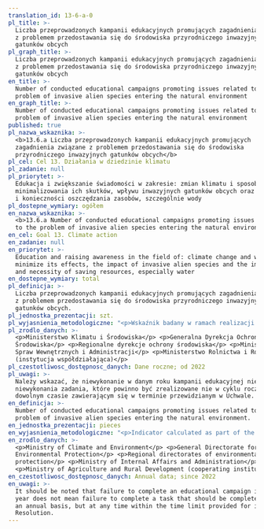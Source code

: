```yaml
---
translation_id: 13-6-a-0
pl_title: >-
  Liczba przeprowadzonych kampanii edukacyjnych promujących zagadnienia związane
  z problemem przedostawania się do środowiska przyrodniczego inwazyjnych
  gatunków obcych
pl_graph_title: >-
  Liczba przeprowadzonych kampanii edukacyjnych promujących zagadnienia związane
  z problemem przedostawania się do środowiska przyrodniczego inwazyjnych
  gatunków obcych
en_title: >-
  Number of conducted educational campaigns promoting issues related to the
  problem of invasive alien species entering the natural environment
en_graph_title: >-
  Number of conducted educational campaigns promoting issues related to the
  problem of invasive alien species entering the natural environment
published: true
pl_nazwa_wskaznika: >-
  <b>13.6.a Liczba przeprowadzonych kampanii edukacyjnych promujących
  zagadnienia związane z problemem przedostawania się do środowiska
  przyrodniczego inwazyjnych gatunków obcych</b>
pl_cel: Cel 13. Działania w dziedzinie klimatu
pl_zadanie: null
pl_priorytet: >-
  Edukacja i zwiększanie świadomości w zakresie: zmian klimatu i sposobów
  minimalizowania ich skutków, wpływu inwazyjnych gatunków obcych oraz znaczenia
  i konieczności oszczędzania zasobów, szczególnie wody
pl_dostepne_wymiary: ogółem
en_nazwa_wskaznika: >-
  <b>13.6.a Number of conducted educational campaigns promoting issues related
  to the problem of invasive alien species entering the natural environment</b>
en_cel: Goal 13. Climate action
en_zadanie: null
en_priorytet: >-
  Education and raising awareness in the field of: climate change and ways to
  minimize its effects, the impact of invasive alien species and the importance
  and necessity of saving resources, especially water
en_dostepne_wymiary: total
pl_definicja: >-
  Liczba przeprowadzonych kampanii edukacyjnych promujących zagadnienia związane
  z problemem przedostawania się do środowiska przyrodniczego inwazyjnych
  gatunków obcych.
pl_jednostka_prezentacji: szt.
pl_wyjasnienia_metodologiczne: "<p>Wskaźnik badany w ramach realizacji uchwały nr 133 Rady Ministrów z dnia 15 czerwca 2022 r. w sprawie przyjęcia Planu działań dotyczącego priorytetowych dróg przenoszenia inwazyjnych gatunków obcych stwarzających zagrożenie dla Unii lub inwazyjnych gatunków obcych stwarzających zagrożenie dla Polski pn.: \"Ucieczka gatunków roślin ozdobnych z niekomercyjnych upraw ogrodniczych\" oraz \"Ucieczka gatunków zwierząt domowych, gatunków akwarystycznych i terrarystycznych\" (M. P. z 2022 r. poz. 706).</p> <p>Wskaźnik ten jest określony dla działania A. Podniesienie świadomości o zagrożeniach ze strony inwazyjnych gatunków obcych i o sposobach jego ograniczania – na które składają się zadania:</p> <p>•\tA.1. Produkcja filmów skierowanych do terrarystów, akwarystów, hodowców zwierząt egzotycznych i wędkarzy oraz do ogrodników. Filmy będą informować o drogach wprowadzania inwazyjnych gatunków roślin lub zwierząt do środowiska w Polsce, konsekwencjach uwalniania lub ucieczek osobników tych gatunków do środowiska przyrodniczego oraz o przepisach prawnych obowiązujących w tym zakresie;</p> <p>•\tA.2. Przygotowanie i opublikowanie artykułów tematycznych w prasie, na stronie internetowej lub w serwisach społecznościowych dotyczących przepisów prawnych odnoszących się do wprowadzania do środowiska inwazyjnych gatunków roślin i zwierząt oraz opisujących sposoby zapobiegania ucieczkom obcych gatunków roślin ozdobnych z upraw oraz obcych gatunków zwierząt domowych i gatunków utrzymywanych w akwariach i terrariach;</p> <p>•\tA.4. Promocja kodeksu dobrych praktyk „Ogrodnictwo wobec roślin inwazyjnych obcego pochodzenia” i jego bieżąca aktualizacja;</p> <p>•\tA.5. Przeprowadzenie kampanii edukacyjnych promujących zagadnienia związane z problemem przedostawania się do środowiska przyrodniczego inwazyjnych: gatunków roślin ozdobnych w niekomercyjnych uprawach ogrodniczych oraz zwierząt domowych, gatunków wykorzystywanych w akwarystyce i terrarystyce, a także zagadnienia związane z azylami dla zwierząt.</p> <p>Należy wskazać, że niewykonanie w danym roku kampanii edukacyjnej nie oznacza niewykonania zadania, które powinno być zrealizowane nie w cyklu rocznym, a w dowolnym czasie zawierającym się w terminie przewidzianym w Uchwale.</p>"
pl_zrodlo_danych: >-
  <p>Ministerstwo Klimatu i Środowiska</p> <p>Generalna Dyrekcja Ochrony
  Środowiska</p> <p>Regionalne dyrekcje ochrony środowiska</p> <p>Ministerstwo
  Spraw Wewnętrznych i Administracji</p> <p>Ministerstwo Rolnictwa i Rozwoju Wsi
  (instytucja współdziałająca)</p>
pl_czestotliwosc_dostępnosc_danych: Dane roczne; od 2022
pl_uwagi: >-
  Należy wskazać, że niewykonanie w danym roku kampanii edukacyjnej nie oznacza
  niewykonania zadania, które powinno być zrealizowane nie w cyklu rocznym, a w
  dowolnym czasie zawierającym się w terminie przewidzianym w Uchwale.
en_definicja: >-
  Number of conducted educational campaigns promoting issues related to the
  problem of invasive alien species entering the natural environment.
en_jednostka_prezentacji: pieces
en_wyjasnienia_metodologiczne: "<p>Indicator calculated as part of the implementation of Resolution No. 133 of the Council of Ministers of June 15, 2022 on the adoption of the Action Plan on priority transmission routes of invasive alien species posing a threat to the Union or invasive alien species posing a threat to Poland entitled: \"Escape of ornamental plant species from non-commercial horticultural crops\" and \"Escape of pet species, aquarium and terrarium species\" (Polish Monitor of 2022, item 706).</p> <p>This indicator is specified for action A. Raising awareness of invasive alien species entering the natural environment threats and ways to reduce them - which consists of the following tasks:</p> <p>•\tA.1. Production of films aimed at terrarists, aquarists, breeders of exotic animals, fishermen and gardeners. The films will inform about the ways of introducing invasive species of plants or animals into the environment in Poland, the consequences of releasing or escaping individuals of these species into the natural environment and about the legal regulations in this regard;</p> <p>•\tA.2. Preparation and publication of thematic articles in the press, on the website or in social networking sites regarding legal provisions relating to the introduction of invasive species of plants and animals into the environment and describing ways to prevent the escape of alien species of ornamental plants from crops and alien species of domestic animals and species kept in aquariums and terrariums;</p> <p>•\tA.4. Promotion of the code of good practice \"Gardening against invasive plants of foreign origin\" and its ongoing updating;</p> <p>•\tA.5. Conducting educational campaigns to promote issues related to the problem of invasive species entering the natural environment: ornamental plant species in non-commercial horticultural crops and pets, species used in aquaristics and terrariums, as well as issues related to animal asylums.</p> <p></p>"
en_zrodlo_danych: >-
  <p>Ministry of Climate and Environment</p> <p>General Directorate for
  Environmental Protection</p> <p>Regional directorates of environmental
  protection</p> <p>Ministry of Internal Affairs and Administration</p>
  <p>Ministry of Agriculture and Rural Development (cooperating institution)</p>
en_czestotliwosc_dostępnosc_danych: Annual data; since 2022
en_uwagi: >-
  It should be noted that failure to complete an educational campaign in a given
  year does not mean failure to complete a task that should be completed not on
  an annual basis, but at any time within the time limit provided for in the
  Resolution.
---
```

